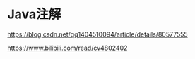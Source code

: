 # Java注解



<https://blog.csdn.net/qq1404510094/article/details/80577555>



<https://www.bilibili.com/read/cv4802402>